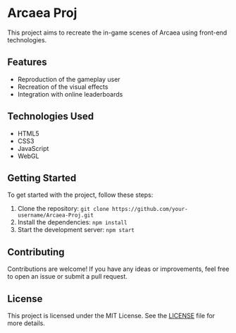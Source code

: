 # Arcaea Proj

This project aims to recreate the in-game scenes of Arcaea using front-end technologies.

## Features

- Reproduction of the gameplay user
- Recreation of the visual effects
- Integration with online leaderboards

## Technologies Used

- HTML5
- CSS3
- JavaScript
- WebGL

## Getting Started

To get started with the project, follow these steps:

1. Clone the repository: `git clone https://github.com/your-username/Arcaea-Proj.git`
2. Install the dependencies: `npm install`
3. Start the development server: `npm start`

## Contributing

Contributions are welcome! If you have any ideas or improvements, feel free to open an issue or submit a pull request.

## License

This project is licensed under the MIT License. See the [LICENSE](./LICENSE) file for more details.
